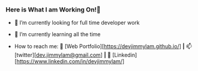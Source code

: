 ### Here is What I am Working On!👋

- 🔭 I’m currently looking for full time developer work
- 🌱 I’m currently learning all the time


- How to reach me:
🏡 [Web Portfolio][https://devjimmylam.github.io/] **|** 
📫 [twitter][dev.jimmylam@gmail.com] **|** 
👔 [Linkedin][https://www.linkedin.com/in/devjimmylam/]

<!--
**devJimmyLam/devJimmyLam** is a ✨ _special_ ✨ repository because its `README.md` (this file) appears on your GitHub profile.




